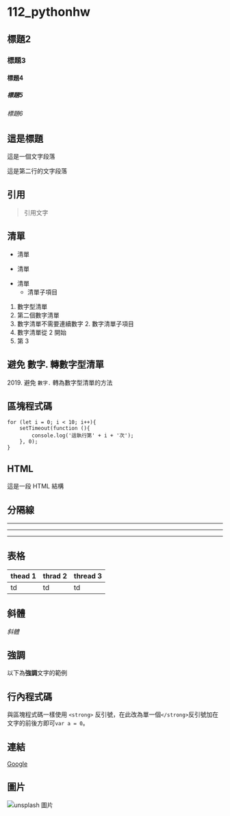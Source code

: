 # 112_pythonhw
## 標題2
### 標題3
#### 標題4
##### 標題5
###### 標題6

## 這是標題
這是一個文字段落

這是第二行的文字段落

## 引用
> 引用文字

## 清單
- 清單
+ 清單
* 清單
    - 清單子項目

1. 數字型清單
2. 第二個數字清單
2. 數字清單不需要連續數字
	2. 數字清單子項目
2. 數字清單從 2 開始
3. 第 3

## 避免 數字. 轉數字型清單
2019\. 避免 `數字.` 轉為數字型清單的方法

## 區塊程式碼
```
for (let i = 0; i < 10; i++){
    setTimeout(function (){
        console.log('這執行第' + i + '次');
    }, 0);
}
```

## HTML
<body>
    <p>這是一段 HTML 結構</p>
</body>

## 分隔線
---
***
___

## 表格
| thead 1 | thrad 2 | thread 3 |
|---------|---------|---------| 
| td      | td      | td      |

## 斜體
*斜體*

## 強調
以下為**強調**文字的範例

## 行內程式碼
與區塊程式碼一樣使用 `<strong>` 反引號，在此改為單一個`</strong>`反引號加在文字的前後方即可`var a = 0`。

## 連結
[Google](https://www.google.com.tw/)

## 圖片
![unsplash 圖片](https://images.unsplash.com/photo-1573900941478-7cc800f708f3?ixlib=rb-1.2.1&ixid=eyJhcHBfaWQiOjEyMDd9&auto=format&fit=crop&w=2100&q=80)